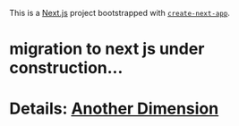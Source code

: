This is a [Next.js](https://nextjs.org) project bootstrapped with [`create-next-app`](https://nextjs.org/docs/app/api-reference/cli/create-next-app).

# migration to next js under construction...
# Details: [Another Dimension](https://buhowski.dev/startup)

